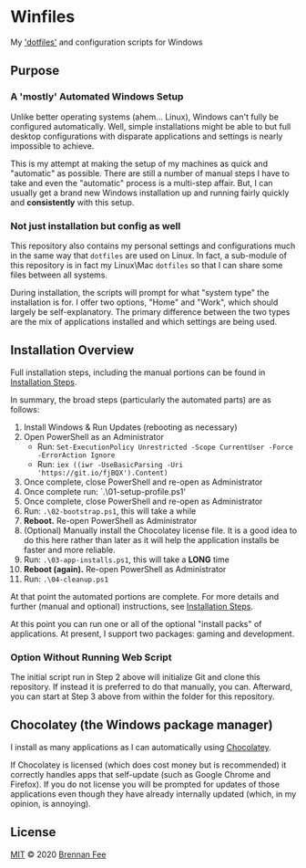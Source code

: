 # Winfiles

My ['dotfiles'](https://dotfiles.github.io) and configuration scripts for Windows

## Purpose

### A 'mostly' Automated Windows Setup

Unlike better operating systems (ahem... Linux), Windows can't fully be configured
automatically. Well, simple installations might be able to but full desktop
configurations with disparate applications and settings is nearly impossible to achieve.

This is my attempt at making the setup of my machines as quick and "automatic" as
possible. There are still a number of manual steps I have to take and even the
"automatic" process is a multi-step affair. But, I can usually get a brand new Windows
installation up and running fairly quickly and **consistently** with this setup.

### Not just installation but config as well

This repository also contains my personal settings and configurations much in the same
way that `dotfiles` are used on Linux. In fact, a sub-module of this repository is in
fact my Linux\Mac `dotfiles` so that I can share some files between all systems.

During installation, the scripts will prompt for what "system type" the installation is
for. I offer two options, "Home" and "Work", which should largely be self-explanatory.
The primary difference between the two types are the mix of applications installed and
which settings are being used.

## Installation Overview

Full installation steps, including the manual portions can be found in
[Installation Steps](installation-steps.md).

In summary, the broad steps (particularly the automated parts) are as follows:

1. Install Windows & Run Updates (rebooting as necessary)
2. Open PowerShell as an Administrator
   - Run:
     `Set-ExecutionPolicy Unrestricted -Scope CurrentUser -Force -ErrorAction Ignore`
   - Run: `iex ((iwr -UseBasicParsing -Uri 'https://git.io/fjBQX').Content)`
3. Once complete, close PowerShell and re-open as Administrator
4. Once complete run: `.\01-setup-profile.ps1'
5. Once complete, close PowerShell and re-open as Administrator
6. Run: `.\02-bootstrap.ps1`, this will take a while
7. **Reboot.** Re-open PowerShell as Administrator
8. (Optional) Manually install the Chocolatey license file. It is a good idea to do this
   here rather than later as it will help the application installs be faster and more
   reliable.
9. Run: `.\03-app-installs.ps1`, this will take a **LONG** time
10. **Reboot (again).** Re-open PowerShell as Administrator
11. Run: `.\04-cleanup.ps1`

At that point the automated portions are complete. For more details and further (manual
and optional) instructions, see [Installation Steps](installation-steps.md).

At this point you can run one or all of the optional "install packs" of applications. At
present, I support two packages: gaming and development.

### Option Without Running Web Script

The initial script run in Step 2 above will initialize Git and clone this repository. If
instead it is preferred to do that manually, you can. Afterward, you can start at Step 3
above from within the folder for this repository.

## Chocolatey (the Windows package manager)

I install as many applications as I can automatically using
[Chocolatey](https://chocolatey.org).

If Chocolatey is licensed (which does cost money but is recommended) it correctly
handles apps that self-update (such as Google Chrome and Firefox). If you do not license
you will be prompted for updates of those applications even though they have already
internally updated (which, in my opinion, is annoying).

## License

[MIT](license) © 2020 [Brennan Fee](https://github.com/brennanfee)

